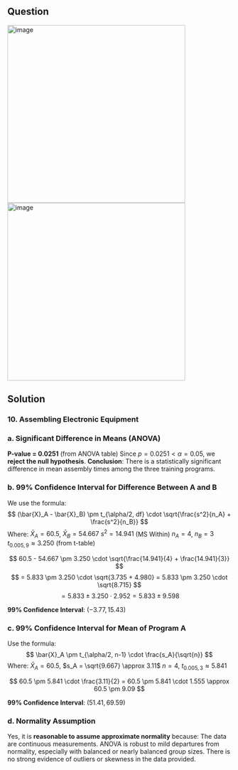 ## Question

<img width="400" alt="image" src="https://github.com/user-attachments/assets/aebcf927-0ea1-4660-9ff5-0fbd357bb5b7" /><br>
<img width="400" alt="image" src="https://github.com/user-attachments/assets/6ef146eb-9bf6-40a6-aec1-0021f6e5b32b" />

## Solution

### 10. Assembling Electronic Equipment

### a. Significant Difference in Means (ANOVA)
 **P-value = 0.0251** (from ANOVA table)
  Since $p = 0.0251 < \alpha = 0.05$, we **reject the null hypothesis**.
 **Conclusion**: There is a statistically significant difference in mean assembly times among the three training programs.



### b. 99% Confidence Interval for Difference Between A and B

We use the formula:
$$
(\bar{X}_A - \bar{X}_B) \pm t_{\alpha/2, df} \cdot \sqrt{\frac{s^2}{n_A} + \frac{s^2}{n_B}}
$$
Where:
 $\bar{X}_A = 60.5$, $\bar{X}_B = 54.667$
 $s^2 = 14.941$ (MS Within)
 $n_A = 4$, $n_B = 3$
 $t_{0.005, 9} \approx 3.250$ (from t-table)

$$
60.5 - 54.667 \pm 3.250 \cdot \sqrt{\frac{14.941}{4} + \frac{14.941}{3}}
$$
$$
= 5.833 \pm 3.250 \cdot \sqrt{3.735 + 4.980} = 5.833 \pm 3.250 \cdot \sqrt{8.715}
$$
$$
= 5.833 \pm 3.250 \cdot 2.952 = 5.833 \pm 9.598
$$

**99% Confidence Interval**: $(-3.77, 15.43)$


### c. 99% Confidence Interval for Mean of Program A

Use the formula:
$$
\bar{X}_A \pm t_{\alpha/2, n-1} \cdot \frac{s_A}{\sqrt{n}}
$$
Where:
 $\bar{X}_A = 60.5$, $s_A = \sqrt{9.667} \approx 3.11$
 $n = 4$, $t_{0.005, 3} \approx 5.841$

$$
60.5 \pm 5.841 \cdot \frac{3.11}{2} = 60.5 \pm 5.841 \cdot 1.555 \approx 60.5 \pm 9.09
$$

**99% Confidence Interval**: $(51.41, 69.59)$



### d. Normality Assumption

Yes, it is **reasonable to assume approximate normality** because:
 The data are continuous measurements.
 ANOVA is robust to mild departures from normality, especially with balanced or nearly balanced group sizes.
 There is no strong evidence of outliers or skewness in the data provided.
